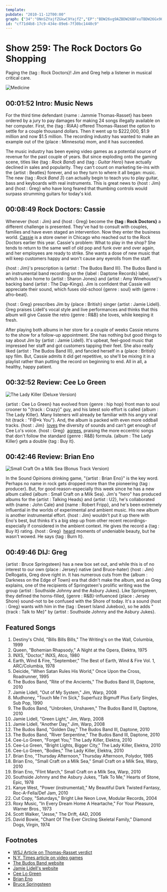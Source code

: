 ```yaml
---
template: 
pubdate: "2010-11-12T00:00"
graph: {"34":"ONnSZYajfZGkwC9YajfZ","EP":"BDW26vg9AZBDW26BFxuTBDW26Gx90PGx90PLNFm6BAPajGx90P7a0ooGx90P10BIBBMuYT","1IS":"R6VlXqeqd2R6VlXeuLXTR6VlXgLLfu97qipeuLXTeuLXTqeqd297qipX6cfd97qipBHm1G","1ZA":"MqoL4mckbYmckbYuMxUCBLCzxmckbYDXbuomckbY3koZSmckbY97qipDXbuoDXbuogMit697qipX6cfdBHm1GgMit6","2AY":"TwSd6mi0iyprvrctSzlKBHm1GqYVo9"}
id: "cf71d4b8-17c9-434e-89e6-7f30bc1440c9"
---
```






# Show 259: The Rock Doctors Go Shopping

Paging the {tag : Rock Doctors}! Jim and Greg help a listener in musical critical care.

![Medicine](https://static.soundopinions.org/images/rockdocs/happymedicine.jpg)



## 00:01:52 Intro: Music News

For the third time defendant {name : Jammie Thomas-Rasset} has been ordered by a jury to pay damages for making 24 songs illegally available on her computer. First, the {tag : RIAA} offered Thomas-Rasset the option to settle for a couple thousand dollars. Then it went up to $222,000, $1.9 million and now $1.5 million. The recording industry has wanted to make an example out of the {place : Minnesota} mom, and it has succeeded.

The music industry has been eyeing video games as a potential source of revenue for the past couple of years. But since exploding onto the gaming scene, titles like {tag : *Rock Band*} and {tag : *Guitar Hero*} have actually declined in sales and popularity. They can't count on marketing tie-ins with the {artist : Beatles} forever, and so they turn to where it all began: music. The new {tag : *Rock Band 3*} can actually begin to teach you to play guitar, bass and keyboards with real instruments. This is great news to {host : Jim} and {host : Greg} who have long feared that thumbing controls would surpass strumming guitars for today's kid.



## 00:08:49 Rock Doctors: Cassie

Whenever {host : Jim} and {host : Greg} become the **{tag : Rock Doctors}** a different challenge is presented. They've had to consult with couples, families and have even staged an intervention. Now they enter the business world. [Cassie](http://www.greengrocerchicago.com/) is a store owner in Chicago who reached out to the Rock Doctors earlier this year. Cassie's problem: What to play in the shop? She tends to return to the same well of old pop and funk over and over again, and her employees are ready to strike. She wants a dose of new music that will keep customers happy and won't cause any eyerolls from the staff.

{host : Jim}'s prescription is {artist : The Budos Band III}. The Budos Band is an instrumental band recording on the {label : Daptone Records} label, which is also home to {artist : Sharon Jones} and {artist : Amy Winehouse}'s backing band {artist : The Dap-Kings}. Jim is confident that Cassie will appreciate their sound, which fuses old-school {genre : soul} with {genre : afro-beat}.

{host : Greg} prescribes Jim by {place : British} singer {artist : Jamie Lidell}. Greg praises Lidell's vocal style and live performances and thinks that this album will give Cassie the retro {genre : R&B} she loves, while keeping it fresh.

After playing both albums in her store for a couple of weeks Cassie returns to the show for a follow-up appointment. She has nothing but good things to say about Jim by {artist : Jamie Lidell}. It's upbeat, feel-good music that impressed her staff and got customers tapping their feet. She also really liked {artist : The Budos Band III}, and fancied herself in a {place : British} spy film. But, Cassie admits it did get repetitive, so she'll be mixing it in a playlist rather than putting the record on beginning to end. All in all, a healthy, happy patient.



## 00:32:52 Review: Cee Lo Green

![The Lady Killer (Deluxe Version)](https://static.soundopinions.org/assets/259/1IS0.jpg)

{artist : Cee Lo Green} has evolved from {genre : hip hop} front man to soul crooner to "{track : Crazy}" guy, and his latest solo effort is called {album : The Lady Killer}. Many listeners will already be familiar with his angry viral hit {track : "F@*k You"}. And, the album is packed with even more oddball tracks. {host : Jim}  [loves](http://www.wbez.org/blog/jim-derogatis/album-review-cee-lo-%e2%80%9c-lady-killer%e2%80%9d) the diversity of sounds and can't get enough of Cee Lo's voice. {host : Greg}  [agrees](http://leisureblogs.chicagotribune.com/turn_it_up/2010/11/album-review-cee-lo-green-the-lady-killer.html), praising the more eccentric songs that don't follow the standard {genre : R&B} formula. {album : The Lady Killer} gets a double {tag : Buy It}.



## 00:42:46 Review: Brian Eno

![Small Craft On a Milk Sea (Bonus Track Version)](https://static.soundopinions.org/assets/259/1ZA0.jpg)

In the Sound Opinions drinking game, "{artist : Brian Eno}" is the key word. Perhaps no name in rock gets dropped more than the pioneering {tag : producer}. But, for good reason-especially this week since he has a new album called {album : Small Craft on a Milk Sea}. Jim's "hero" has produced albums for the {artist : Talking Heads} and {artist : U2}, he's collaborated with {name : John Cale} and {name : Robert Fripp}, and he's been extremely influential in the worlds of experimental and ambient music. His new album is another instrumental effort. {host : Jim} wouldn't put it up there with Eno's best, but thinks it's a big step up from other recent recordings-especially if considered in the ambient context. He gives the record a {tag : Buy It} rating. {host : Greg}  [heard](http://leisureblogs.chicagotribune.com/turn_it_up/2010/10/album-review-brian-eno-small-craft-on-a-milk-sea.html) moments of undeniable beauty, but he wasn't wowed. He says {tag : Burn It}.



## 00:49:46 DIJ: Greg

{artist : Bruce Springsteen} has a new box set out, and while this is of no interest to our own {place : Jersey} native (and Bruce-hater) {host : Jim} DeRogatis, Greg dove right in. It has numerous cuts from the {album : Darkness on the Edge of Town} era that didn't make the album, and as Greg explains, one of the recipients of Springsteen's prolific writing was the group {artist : Southside Johnny and the Asbury Jukes}. Like Springsteen, they defined the horns-filled, {genre : R&B}-influenced {place : Jersey Shore} sound-not to be confused with the Shore of today. It's a sound {host : Greg} wants with him in the {tag : Desert Island Jukebox}, so he adds "{track : Talk to Me}" by {artist : Southside Johnny and the Asbury Jukes}.



## Featured Songs

1. Destiny's Child, "Bills Bills Bills," The Writing's on the Wall, Columbia, 1999
2. Queen, "Bohemian Rhapsody," A Night at the Opera, Elektra, 1975
3. INXS, "Doctor," INXS, Atco, 1980
4. Earth, Wind & Fire, "September," The Best of Earth, Wind & Fire Vol. 1, ARC/Columbia, 1978
5. Deicide, "When Satan Rules His World," Once Upon the Cross, Roadrunner, 1995
6. The Budos Band, "Rite of the Ancients," The Budos Band III, Daptone, 2010
7. Jamie Lidell, "Out of My System," Jim, Warp, 2008
8. Mudhoney, "Touch Me I'm Sick," Superfuzz Bigmuff Plus Early Singles, Sub Pop, 1990
9. The Budos Band, "Unbroken, Unshaven," The Budos Band III, Daptone, 2010
10. Jamie Lidell, "Green Light," Jim, Warp, 2008
11. Jamie Lidell, "Another Day," Jim, Warp, 2008
12. The Budos Band, "Golden Day," The Budos Band III, Daptone, 2010
13. The Budos Band, "River Serpentine," The Budos Band III, Daptone, 2010
14. Cee-Lo Green, "Forget You," The Lady Killer, Elektra, 2010
15. Cee-Lo Green, "Bright Lights, Bigger City," The Lady Killer, Elektra, 2010
16. Cee-Lo Green, "Bodies," The Lady Killer, Elektra, 2010
17. Brian Eno, "Thursday Afternoon," Thursday Afternoon, Polydor, 1985
18. Brian Eno, "Small Craft on a Milk Sea," Small Craft on a Milk Sea, Warp, 2010
19. Brian Eno, "Flint March," Small Craft on a Milk Sea, Warp, 2010
20. Southside Johnny and the Asbury Jukes, "Talk To Me," Hearts of Stone, Epic, 1978
21. Kanye West, "Power (instrumental)," My Beautiful Dark Twisted Fantasy, Roc-A-Fella/Def Jam, 2010
22. Cut Copy, "Saturdays," Bright Like Neon Love, Modular Records, 2004
23. Roxy Music, "In Every Dream Home A Heartache," For Your Pleasure, Warner Bros., 1973
24. Scott Walker, "Jesse," The Drift, 4AD, 2006
25. David Bowie, "Chant Of The Ever Circling Skeletal Family," Diamond Dogs, Virgin, 1974



## Footnotes

- [WSJ Article on Thomas-Rasset verdict](http://online.wsj.com/article/SB20001424052748704805204575594712631302820.html)
- [N.Y. Times article on video games](http://www.nytimes.com/2010/10/30/arts/television/30rockband.html?_r=1)
- [The Budos Band website](http://www.thebudos.com/)
- [Jamie Lidell's website](http://www.jamielidell.com/)
- [Cee Lo Green](http://www.ceelogreen.com/)
- [Brian Eno](http://www.brian-eno.net/)
- [Bruce Springsteen](http://www.brucespringsteen.net/news/index.html)